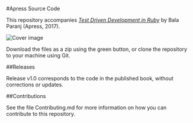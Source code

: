 #Apress Source Code

This repository accompanies [*Test Driven Development in Ruby*](http://www.apress.com/9781484226377) by Bala Paranj (Apress, 2017).

![Cover image](9781484226377.jpg)

Download the files as a zip using the green button, or clone the repository to your machine using Git.

##Releases

Release v1.0 corresponds to the code in the published book, without corrections or updates.

##Contributions

See the file Contributing.md for more information on how you can contribute to this repository.
